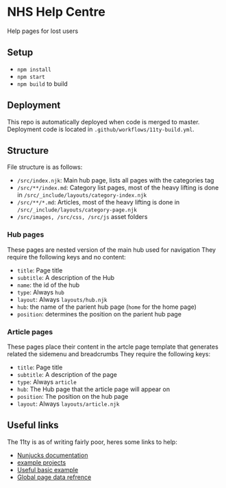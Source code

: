 # NHS Help Centre
Help pages for lost users

## Setup
- `npm install`
- `npm start`
- `npm build` to build

## Deployment
This repo is automatically deployed when code is merged to master. Deployment code is located in `.github/workflows/11ty-build.yml`.

## Structure
File structure is as follows:

- `/src/index.njk`: Main hub page, lists all pages with the categories tag
- `/src/**/index.md`: Category list pages, most of the heavy lifting is done in `/src/_include/layouts/category-index.njk`
- `/src/**/*.md`: Articles, most of the heavy lifting is done in `/src/_include/layouts/category-page.njk`
- `/src/images, /src/css, /src/js` asset folders

### Hub pages
These pages are nested version of the main hub used for navigation
They require the following keys and no content:

- `title`: Page title
- `subtitle`: A description of the Hub
- `name`: the id of the hub
- `type`: Always `hub`
- `layout`: Always `layouts/hub.njk`
- `hub`: the name of the parient hub page (`home` for the home page)
- `position`: determines the position on the parient hub page

### Article pages
These pages place their content in the artcle page template that generates related the sidemenu and breadcrumbs
They require the following keys:

- `title`: Page title
- `subtitle`: A description of the page
- `type`: Always `article`
- `hub`: The Hub page that the article page will appear on
- `position`: The position on the hub page
- `layout`: Always `layouts/article.njk`

## Useful links
The 11ty is as of writing fairly poor, heres some links to help:

- [Nunjucks documentation](https://mozilla.github.io/nunjucks/templating.html)
- [example projects](https://www.11ty.dev/docs/starter/)
- [Useful basic example](https://github.com/philhawksworth/eleventyone)
- [Global page data refrence](https://www.11ty.dev/docs/data-eleventy-supplied/)
